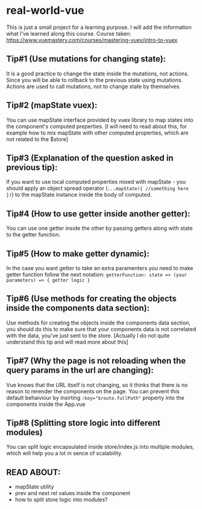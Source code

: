 # real-world-vue

This is just a small project for a learning purpose. I will add the information what I've learned along this course.
Course taken: https://www.vuemastery.com/courses/mastering-vuex/intro-to-vuex

## Tip#1 (Use mutations for changing state):

It is a good practice to change the state inside the mutations, not actions. Since you will be able to rollback to the previous state using mutations. Actions are used to call mutations, not to change state by themselves.

## Tip#2 (mapState vuex):

You can use mapState interface provided by vuex library to map states into the component's computed preperties. [I will need to read about this, for example how to mix mapState with other computed properties, which are not related to the $store]

## Tip#3 (Explanation of the question asked in previous tip):

If you want to use local computed properties mixed with mapState - you should apply an object spread operator (`...mapState({ //something here })`) to the mapState instance inside the body of computed.

## Tip#4 (How to use getter inside another getter):

You can use one getter inside the other by passing getters along with state to the getter function.

## Tip#5 (How to make getter dynamic):

In the case you want getter to take an extra paramenters you need to make getter function follow the next notation: `getterFunction: state => (your parameters) => { getter logic }`

## Tip#6 (Use methods for creating the objects inside the components data section):

Use methods for creating the objects inside the components data section, you should do this to make sure that your components data is not correlated with the data, you've just sent to the store. [Actually I do not quite understand this tip and will read more about this]

## Tip#7 (Why the page is not reloading when the query params in the url are changing):

Vue knows that the URL itself is not changing, so it thinks that there is no reason to rerender the components on the page. You can prevent this default behaiviour by insirting `:key="$route.fullPath"` property into the <router-view /> components inside the App.vue

## Tip#8 (Splitting store logic into different modules)

You can split logic encapsulated inside store/index.js into multiple modules, which will help you a lot in sence of scalability.

## READ ABOUT:

- mapState utility
- prev and next rel values inside the <router-link /> component
- how to split store logic into modules?
